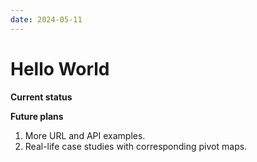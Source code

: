 ```yaml
---
date: 2024-05-11
---
```


# Hello World

**Current status**


**Future plans**

1. More URL and API examples.
2. Real-life case studies with corresponding pivot maps.